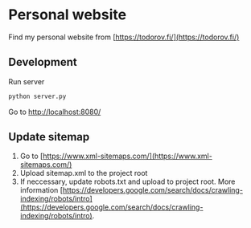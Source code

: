 # Personal website

Find my personal website from [https://todorov.fi/](https://todorov.fi/)

## Development

Run server
```bash
python server.py
```

Go to [http://localhost:8080/](http://localhost:8080/)

## Update sitemap

1. Go to [https://www.xml-sitemaps.com/](https://www.xml-sitemaps.com/)
1. Upload sitemap.xml to the project root
1. If neccessary, update robots.txt and upload to project root. More information [https://developers.google.com/search/docs/crawling-indexing/robots/intro](https://developers.google.com/search/docs/crawling-indexing/robots/intro).
